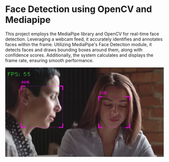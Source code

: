 # Face Detection using OpenCV and Mediapipe

This project employs the MediaPipe library and OpenCV for real-time face detection. Leveraging a webcam feed, it accurately identifies and annotates faces within the frame. Utilizing MediaPipe's Face Detection module, it detects faces and draws bounding boxes around them, along with confidence scores. Additionally, the system calculates and displays the frame rate, ensuring smooth performance.

![alt text](image.png)